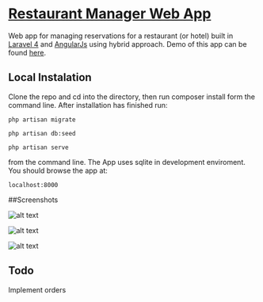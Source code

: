 # [Restaurant Manager Web App](restaurantmanager.gopagoda.com)

Web app for managing reservations for a restaurant (or hotel) built in [Laravel 4](http://laravel.com) and [AngularJs](https://angularjs.org) using hybrid approach. Demo of this app can be found [here](http://restaurantmanager.gopagoda.io).

## Local Instalation 
Clone the repo and cd into the directory, then run composer install form the command line. After installation has finished run: 
	
	php artisan migrate

	php artisan db:seed

	php artisan serve 

from the command line. The App uses sqlite in development enviroment. You should browse the app at:
	
	localhost:8000

##Screenshots

![alt text](https://github.com/slawisha/RestaurantManager/blob/master/restMan0.jpg)

![alt text](https://github.com/slawisha/RestaurantManager/blob/master/restMan1.jpg)

![alt text](https://github.com/slawisha/RestaurantManager/blob/master/restMan2.jpg)


## Todo
Implement orders
	

